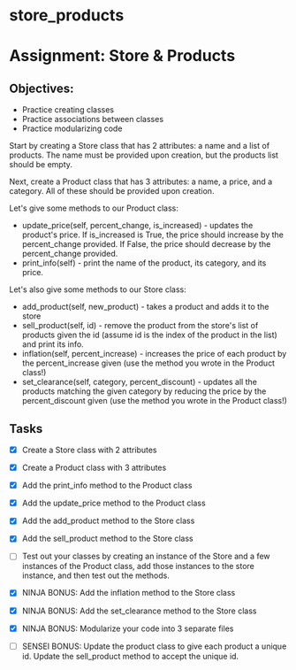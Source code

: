 # store_products

# Assignment: Store & Products

## Objectives:

- Practice creating classes
- Practice associations between classes
- Practice modularizing code

Start by creating a Store class that has 2 attributes: a name and a list of products. The name must be provided upon creation, but the products list should be empty.

Next, create a Product class that has 3 attributes: a name, a price, and a category. All of these should be provided upon creation.

Let's give some methods to our Product class:

- update_price(self, percent_change, is_increased) - updates the product's price. If is_increased is True, the price should increase by the percent_change provided. If False, the price should decrease by the percent_change provided.
- print_info(self) - print the name of the product, its category, and its price.

Let's also give some methods to our Store class:

- add_product(self, new_product) - takes a product and adds it to the store
- sell_product(self, id) - remove the product from the store's list of products given the id (assume id is the index of the product in the list) and print its info.
- inflation(self, percent_increase) - increases the price of each product by the percent_increase given (use the method you wrote in the Product class!)
- set_clearance(self, category, percent_discount) - updates all the products matching the given category by reducing the price by the percent_discount given (use the method you wrote in the Product class!)

## Tasks

- [X] Create a Store class with 2 attributes

- [X] Create a Product class with 3 attributes

- [X] Add the print_info method to the Product class

- [X] Add the update_price method to the Product class

- [X] Add the add_product method to the Store class

- [X] Add the sell_product method to the Store class

- [ ] Test out your classes by creating an instance of the Store and a few instances of the Product class, add those instances to the store instance, and then test out the methods.

- [X] NINJA BONUS: Add the inflation method to the Store class

- [X] NINJA BONUS: Add the set_clearance method to the Store class

- [X] NINJA BONUS: Modularize your code into 3 separate files

- [ ] SENSEI BONUS: Update the product class to give each product a unique id. Update the sell_product method to accept the unique id.
